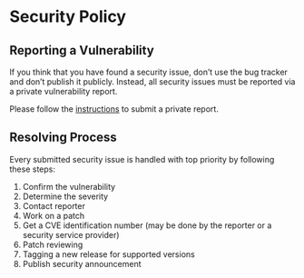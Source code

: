 # Security Policy

## Reporting a Vulnerability

If you think that you have found a security issue,
don’t use the bug tracker and don’t publish it publicly.
Instead, all security issues must be reported via a private vulnerability report.

Please follow the [instructions](https://docs.github.com/en/code-security/security-advisories/guidance-on-reporting-and-writing-information-about-vulnerabilities/privately-reporting-a-security-vulnerability#privately-reporting-a-security-vulnerability) to submit a private report.


## Resolving Process
Every submitted security issue is handled with top priority by following these steps:

1. Confirm the vulnerability
2. Determine the severity
3. Contact reporter
4. Work on a patch
5. Get a CVE identification number (may be done by the reporter or a security service provider)
6. Patch reviewing
7. Tagging a new release for supported versions
8. Publish security announcement